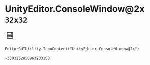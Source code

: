 # UnityEditor.ConsoleWindow@2x `32x32`
<img src="/img/UnityEditor.ConsoleWindow@2x.png" width=32 height=32>

``` CSharp
EditorGUIUtility.IconContent("UnityEditor.ConsoleWindow@2x")
```
```
-3303252850963283158
```
